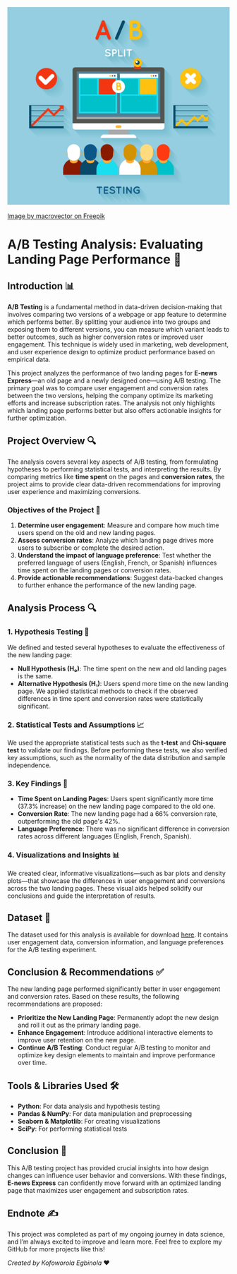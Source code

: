 ![](https://github.com/Kofoworola13/DSS/blob/main/Landing%20Page%20AB%20Testing%20Project/A_B%20Testing.jpg)

<a href="https://www.freepik.com/free-vector/ab-comparison-test-illustration_11062255.htm#fromView=search&page=1&position=5&uuid=698be4cb-759c-4b68-97c7-a961de7bca58">Image by macrovector on Freepik</a>


# A/B Testing Analysis: Evaluating Landing Page Performance 🚀

## Introduction 📊

**A/B Testing** is a fundamental method in data-driven decision-making that involves comparing two versions of a webpage or app feature to determine which performs better. By splitting your audience into two groups and exposing them to different versions, you can measure which variant leads to better outcomes, such as higher conversion rates or improved user engagement. This technique is widely used in marketing, web development, and user experience design to optimize product performance based on empirical data.

This project analyzes the performance of two landing pages for **E-news Express**—an old page and a newly designed one—using A/B testing. The primary goal was to compare user engagement and conversion rates between the two versions, helping the company optimize its marketing efforts and increase subscription rates. The analysis not only highlights which landing page performs better but also offers actionable insights for further optimization.

## Project Overview 🔍

The analysis covers several key aspects of A/B testing, from formulating hypotheses to performing statistical tests, and interpreting the results. By comparing metrics like **time spent** on the pages and **conversion rates**, the project aims to provide clear data-driven recommendations for improving user experience and maximizing conversions.

### Objectives of the Project 🎯

1. **Determine user engagement**: Measure and compare how much time users spend on the old and new landing pages.
2. **Assess conversion rates**: Analyze which landing page drives more users to subscribe or complete the desired action.
3. **Understand the impact of language preference**: Test whether the preferred language of users (English, French, or Spanish) influences time spent on the landing pages or conversion rates.
4. **Provide actionable recommendations**: Suggest data-backed changes to further enhance the performance of the new landing page.

## Analysis Process 🔍

### 1. **Hypothesis Testing** 🧠
We defined and tested several hypotheses to evaluate the effectiveness of the new landing page:
- **Null Hypothesis (H₀)**: The time spent on the new and old landing pages is the same.
- **Alternative Hypothesis (H₁)**: Users spend more time on the new landing page.
We applied statistical methods to check if the observed differences in time spent and conversion rates were statistically significant.

### 2. **Statistical Tests and Assumptions** 📈
We used the appropriate statistical tests such as the **t-test** and **Chi-square test** to validate our findings. Before performing these tests, we also verified key assumptions, such as the normality of the data distribution and sample independence.

### 3. **Key Findings** 📌

- **Time Spent on Landing Pages**: Users spent significantly more time (37.3% increase) on the new landing page compared to the old one.
- **Conversion Rate**: The new landing page had a 66% conversion rate, outperforming the old page's 42%.
- **Language Preference**: There was no significant difference in conversion rates across different languages (English, French, Spanish).

### 4. **Visualizations and Insights** 📊
We created clear, informative visualizations—such as bar plots and density plots—that showcase the differences in user engagement and conversions across the two landing pages. These visual aids helped solidify our conclusions and guide the interpretation of results.

## Dataset 📁

The dataset used for this analysis is available for download [here](https://github.com/Kofoworola13/DSS/raw/main/Landing%20Page%20AB%20Testing%20Project/abtest.csv). It contains user engagement data, conversion information, and language preferences for the A/B testing experiment.

## Conclusion & Recommendations ✅

The new landing page performed significantly better in user engagement and conversion rates. Based on these results, the following recommendations are proposed:
- **Prioritize the New Landing Page**: Permanently adopt the new design and roll it out as the primary landing page.
- **Enhance Engagement**: Introduce additional interactive elements to improve user retention on the new page.
- **Continue A/B Testing**: Conduct regular A/B testing to monitor and optimize key design elements to maintain and improve performance over time.

## Tools & Libraries Used 🛠️

- **Python**: For data analysis and hypothesis testing
- **Pandas & NumPy**: For data manipulation and preprocessing
- **Seaborn & Matplotlib**: For creating visualizations
- **SciPy**: For performing statistical tests

## Conclusion 🌟

This A/B testing project has provided crucial insights into how design changes can influence user behavior and conversions. With these findings, **E-news Express** can confidently move forward with an optimized landing page that maximizes user engagement and subscription rates.

## Endnote ✍️

This project was completed as part of my ongoing journey in data science, and I’m always excited to improve and learn more. Feel free to explore my GitHub for more projects like this!


*Created by Kofoworola Egbinola* ❤️

